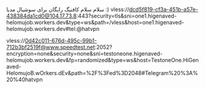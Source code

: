 سلام سلام 
کافنیگ رایگان برای سوشیال مدیا :)
vless://dcd5f819-cf3a-451b-a57e-438384da1cd0@104.17.73.8:443?security=tls&sni=one1.higenaved-helomujob.workers.dev&type=ws&path=/vless&host=one1.higenaved-helomujob.workers.dev#tel:@hatvpn

vless://0d42c011-676d-495c-99b1-712b3bf2519f@www.speedtest.net:2052?encryption=none&security=none&sni=testoneone.higenaved-helomujob.workers.dev&fp=randomized&type=ws&host=TestoneOne.HiGenaved-HelomujoB.wOrkers.dEv&path=%2F%3Fed%3D2048#Telegram%20%3A%20%40hatvpn
